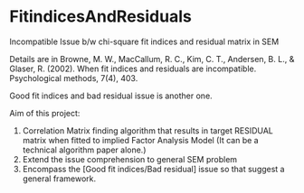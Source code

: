 # FitindicesAndResiduals
Incompatible Issue b/w chi-square fit indices and residual matrix in SEM

Details are in Browne, M. W., MacCallum, R. C., Kim, C. T., Andersen, B. L., & Glaser, R. (2002). When fit indices and residuals are incompatible. Psychological methods, 7(4), 403.

Good fit indices and bad residual issue is another one.

Aim of this project:
1. Correlation Matrix finding algorithm that results in target RESIDUAL matrix when fitted to implied Factor Analysis Model (It can be a technical algorithm paper alone.)
2. Extend the issue comprehension to general SEM problem
3. Encompass the [Good fit indices/Bad residual] issue so that suggest a general framework.
